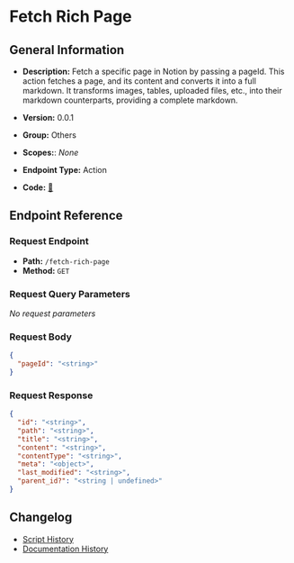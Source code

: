# Fetch Rich Page

## General Information

- **Description:** Fetch a specific page in Notion by passing a pageId. This action fetches a page,
and its content and converts it into a full markdown. It transforms images,
tables, uploaded files, etc., into their markdown counterparts, providing a complete markdown.

- **Version:** 0.0.1
- **Group:** Others
- **Scopes:**: _None_
- **Endpoint Type:** Action
- **Code:** [🔗](https://github.com/NangoHQ/integration-templates/tree/main/integrations/notion/actions/fetch-rich-page.ts)

## Endpoint Reference

### Request Endpoint

- **Path:** `/fetch-rich-page`
- **Method:** `GET`

### Request Query Parameters

_No request parameters_

### Request Body

```json
{
  "pageId": "<string>"
}
```

### Request Response

```json
{
  "id": "<string>",
  "path": "<string>",
  "title": "<string>",
  "content": "<string>",
  "contentType": "<string>",
  "meta": "<object>",
  "last_modified": "<string>",
  "parent_id?": "<string | undefined>"
}
```

## Changelog

- [Script History](https://github.com/NangoHQ/integration-templates/commits/main/integrations/notion/actions/fetch-rich-page.ts)
- [Documentation History](https://github.com/NangoHQ/integration-templates/commits/main/integrations/notion/actions/fetch-rich-page.md)
